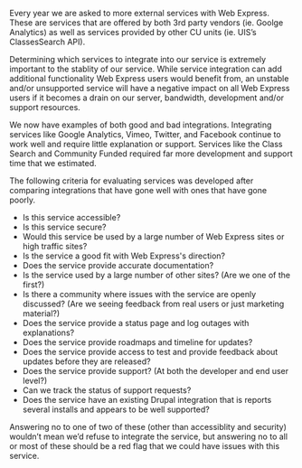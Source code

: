 Every year we are asked to more external services with Web Express. These are services that are offered by both 3rd party vendors (ie. Goolge Analytics) as well as services provided by other CU units (ie. UIS’s ClassesSearch API).  

Determining which services to integrate into our service is extremely important to the stablity of our service.  While service integration can add additional functionality Web Express users would benefit from, an unstable and/or unsupported service will have a negative impact on all Web Express users if it becomes a drain on our server, bandwidth, development and/or support resources.  

We now have examples of both good and bad integrations.  Integrating services like Google Analytics, Vimeo, Twitter, and Facebook continue to work well and require little explanation or support.  Services like the Class Search and Community Funded required far more development and support time that we estimated.

The following criteria for evaluating services was developed after comparing integrations that have gone well with ones that have gone poorly.  

* Is this service accessible?  
* Is this service secure?
* Would this service be used by a large number of Web Express sites or high traffic sites?
* Is the service a good fit with Web Express's direction?
* Does the service provide accurate documentation?
* Is the service used by a large number of other sites? (Are we one of the first?)
* Is there a community where issues with the service are openly discussed?  (Are we seeing feedback from real users or just marketing material?)
* Does the service provide a status page and log outages with explanations?
* Does the service provide roadmaps and timeline for updates?
* Does the service provide access to test and provide feedback about updates before they are released?
* Does the service provide support?  (At both the developer and end user level?)
* Can we track the status of support requests?
* Does the service have an existing Drupal integration that is reports several installs and appears to be well supported?

Answering no to one of two of these (other than accessiblity and security) wouldn’t mean we’d refuse to integrate the service, but answering no to all or most of these should be a red flag that we could have issues with this service.
